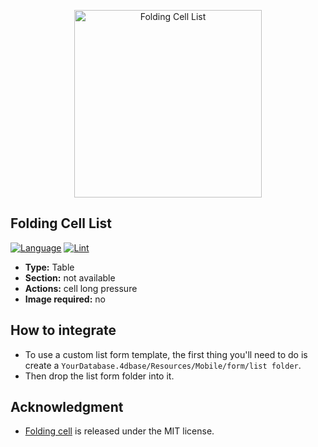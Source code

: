 

<p align="center"><img src="https://developer.4d.com/4d-for-ios/docs/assets/en/template-formatters/Listform-FoldingCell.gif" alt="Folding Cell List" height="auto" width="300"></p>

## Folding Cell List

[![Language][swift-shield]][swift-url]
[![Lint][lint-shield]][lint-url]

* **Type:** Table
* **Section:** not available
* **Actions:** cell long pressure
* **Image required:** no

## How to integrate

* To use a custom list form template, the first thing you'll need to do is create a `YourDatabase.4dbase/Resources/Mobile/form/list folder`.
* Then drop the list form folder into it.

## Acknowledgment

* [Folding cell](https://github.com/Ramotion/folding-cell) is released under the MIT license.

<!-- MARKDOWN LINKS & IMAGES -->
<!-- https://www.markdownguide.org/basic-syntax/#reference-style-links -->
[swift-shield]: http://img.shields.io/badge/language-swift-orange.svg?style=flat
[swift-url]: https://developer.apple.com/swift/
[lint-shield]: https://github.com/DavAz4D/4d-for-ios-form-list-FoldingCellList/workflows/Lint/badge.svg
[lint-url]: https://github.com/DavAz4D/4d-for-ios-form-list-FoldingCellList/actions?workflow=Lint
